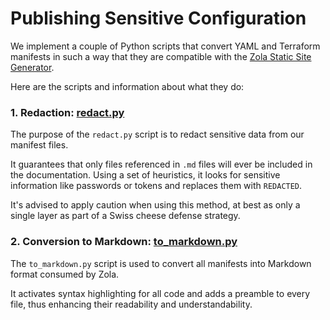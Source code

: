 # Publishing Sensitive Configuration

We implement a couple of Python scripts that convert YAML and Terraform manifests in such a way that they are compatible with the [Zola Static Site Generator](https://www.getzola.org/). 

Here are the scripts and information about what they do:

### 1. Redaction: [redact.py](redact.py)
The purpose of the `redact.py` script is to redact sensitive data from our manifest files. 

It guarantees that only files referenced in `.md` files will ever be included in the documentation. 
Using a set of heuristics, it looks for sensitive information like passwords or tokens and replaces them with `REDACTED`. 

It's advised to apply caution when using this method, at best as only a single layer as part of a Swiss cheese defense strategy.

### 2. Conversion to Markdown: [to_markdown.py](to_markdown.py)

The `to_markdown.py` script is used to convert all manifests into Markdown format consumed by Zola. 

It activates syntax highlighting for all code and adds a preamble to every file,
thus enhancing their readability and understandability.
